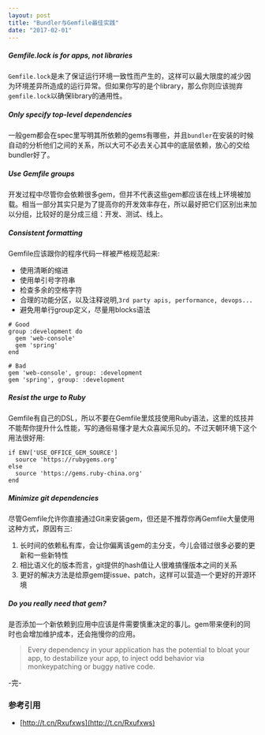 ```yaml
---
layout: post
title: "Bundler与Gemfile最佳实践"
date: "2017-02-01"
---
```


##### Gemfile.lock is for apps, not libraries
`Gemfile.lock`是未了保证运行环境一致性而产生的，这样可以最大限度的减少因为环境差异所造成的运行异常。但如果你写的是个library，那么你则应该抛弃`gemfile.lock`以确保library的通用性。

##### Only specify top-level dependencies
一般gem都会在spec里写明其所依赖的gems有哪些，并且`bundler`在安装的时候自动的分析他们之间的关系，所以大可不必去关心其中的底层依赖，放心的交给bundler好了。

##### Use Gemfile groups
开发过程中尽管你会依赖很多gem，但并不代表这些gem都应该在线上环境被加载。相当一部分其实只是为了提高你的开发效率存在，所以最好把它们区别出来加以分组，比较好的是分成三组：开发、测试、线上。

##### Consistent formatting
Gemfile应该跟你的程序代码一样被严格规范起来:


+ 使用清晰的缩进
+ 使用单引号字符串
+ 检查多余的空格字符
+ 合理的功能分区，以及注释说明,`3rd party apis, performance, devops...`
+ 避免用单行group定义，尽量用blocks语法

>
```
# Good
group :development do
  gem 'web-console'
  gem 'spring'
end
```
```
# Bad
gem 'web-console', group: :development
gem 'spring', group: :development
```


##### Resist the urge to Ruby
Gemfile有自己的DSL，所以不要在Gemfile里炫技使用Ruby语法，这里的炫技并不能帮你提升什么性能，写的通俗易懂才是大众喜闻乐见的。不过天朝环境下这个用法很好用:

```
if ENV['USE_OFFICE_GEM_SOURCE']
  source 'https://rubygems.org'
else
  source 'https://gems.ruby-china.org'
end
```

##### Minimize git dependencies
尽管Gemfile允许你直接通过Git来安装gem，但还是不推荐你再Gemfile大量使用这种方式，原因有三:

1. 长时间的依赖私有库，会让你偏离该gem的主分支，今儿会错过很多必要的更新和一些新特性
2. 相比语义化的版本而言，git提供的hash值让人很难搞懂版本之间的关系
3. 更好的解决方法是给原gem提issue、patch，这样可以营造一个更好的开源环境

##### Do you really need that gem?
是否添加一个新依赖到应用中应该是件需要慎重决定的事儿。gem带来便利的同时也会增加维护成本，还会拖慢你的应用。

> Every dependency in your application has the potential to bloat your app, to destabilize your app, to inject odd behavior via monkeypatching or buggy native code.


-完-

### 参考引用
+ [http://t.cn/Rxufxws](http://t.cn/Rxufxws)